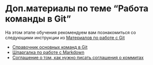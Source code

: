 # Доп.материалы по теме “Работа команды в Git”

На этом этапе обучения рекомендуем вам познакомиться со следующими инструкции из [Материалов по работе с Git](https://docs.google.com/document/d/1HeGuDnKbM4iNAz8iKRleU9sFjchSBOQpUZZyRGOiRas/edit?usp=sharing)

- [Справочник основных команд в Git](./GitCommandGuide.md)
- [Шпаргалка по работе с Markdown](https://github.com/MihailOkatev/guides/blob/master/editors/Markdown-docs.md)
- [Соглашение о том, как нужно писать соглашения о коммитах](https://www.conventionalcommits.org/ru/v1.0.0/)

